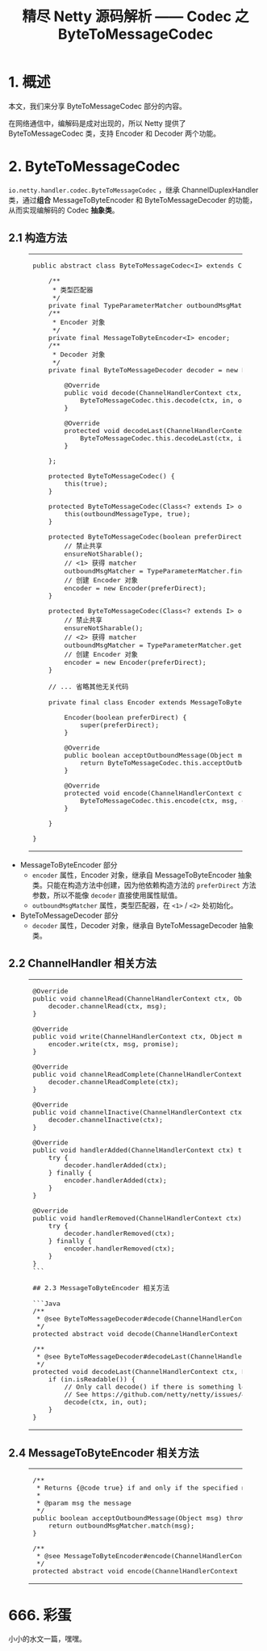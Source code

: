 <div class="article-inner">


<header class="article-header">


<h1 class="article-title" itemprop="name">
精尽 Netty 源码解析 —— Codec 之 ByteToMessageCodec
</h1>


</header>

<div class="article-entry" itemprop="articleBody">

<!-- Table of Contents -->

<h1 id="1-概述"><a href="#1-概述" class="headerlink" title="1. 概述"></a>1. 概述</h1><p>本文，我们来分享 ByteToMessageCodec 部分的内容。</p>
<p>在网络通信中，编解码是成对出现的，所以 Netty 提供了 ByteToMessageCodec 类，支持 Encoder 和 Decoder 两个功能。</p>
<h1 id="2-ByteToMessageCodec"><a href="#2-ByteToMessageCodec" class="headerlink" title="2. ByteToMessageCodec"></a>2. ByteToMessageCodec</h1><p><code>io.netty.handler.codec.ByteToMessageCodec</code> ，继承 ChannelDuplexHandler 类，通过<strong>组合</strong> MessageToByteEncoder 和 ByteToMessageDecoder 的功能，从而实现编解码的 Codec <strong>抽象类</strong>。</p>
<h2 id="2-1-构造方法"><a href="#2-1-构造方法" class="headerlink" title="2.1 构造方法"></a>2.1 构造方法</h2><figure class="highlight java"><table><tbody><tr><td class="code"><pre><span class="line"><span class="keyword">public</span> <span class="keyword">abstract</span> <span class="class"><span class="keyword">class</span> <span class="title">ByteToMessageCodec</span>&lt;<span class="title">I</span>&gt; <span class="keyword">extends</span> <span class="title">ChannelDuplexHandler</span> </span>{</span><br><span class="line"></span><br><span class="line">    <span class="comment">/**</span></span><br><span class="line"><span class="comment">     * 类型匹配器</span></span><br><span class="line"><span class="comment">     */</span></span><br><span class="line">    <span class="keyword">private</span> <span class="keyword">final</span> TypeParameterMatcher outboundMsgMatcher;</span><br><span class="line">    <span class="comment">/**</span></span><br><span class="line"><span class="comment">     * Encoder 对象</span></span><br><span class="line"><span class="comment">     */</span></span><br><span class="line">    <span class="keyword">private</span> <span class="keyword">final</span> MessageToByteEncoder&lt;I&gt; encoder;</span><br><span class="line">    <span class="comment">/**</span></span><br><span class="line"><span class="comment">     * Decoder 对象</span></span><br><span class="line"><span class="comment">     */</span></span><br><span class="line">    <span class="keyword">private</span> <span class="keyword">final</span> ByteToMessageDecoder decoder = <span class="keyword">new</span> ByteToMessageDecoder() {</span><br><span class="line">    </span><br><span class="line">        <span class="meta">@Override</span></span><br><span class="line">        <span class="function"><span class="keyword">public</span> <span class="keyword">void</span> <span class="title">decode</span><span class="params">(ChannelHandlerContext ctx, ByteBuf in, List&lt;Object&gt; out)</span> <span class="keyword">throws</span> Exception </span>{</span><br><span class="line">            ByteToMessageCodec.<span class="keyword">this</span>.decode(ctx, in, out);</span><br><span class="line">        }</span><br><span class="line">    </span><br><span class="line">        <span class="meta">@Override</span></span><br><span class="line">        <span class="function"><span class="keyword">protected</span> <span class="keyword">void</span> <span class="title">decodeLast</span><span class="params">(ChannelHandlerContext ctx, ByteBuf in, List&lt;Object&gt; out)</span> <span class="keyword">throws</span> Exception </span>{</span><br><span class="line">            ByteToMessageCodec.<span class="keyword">this</span>.decodeLast(ctx, in, out);</span><br><span class="line">        }</span><br><span class="line">    </span><br><span class="line">    };</span><br><span class="line">    </span><br><span class="line">    <span class="function"><span class="keyword">protected</span> <span class="title">ByteToMessageCodec</span><span class="params">()</span> </span>{</span><br><span class="line">        <span class="keyword">this</span>(<span class="keyword">true</span>);</span><br><span class="line">    }</span><br><span class="line">    </span><br><span class="line">    <span class="function"><span class="keyword">protected</span> <span class="title">ByteToMessageCodec</span><span class="params">(Class&lt;? extends I&gt; outboundMessageType)</span> </span>{</span><br><span class="line">        <span class="keyword">this</span>(outboundMessageType, <span class="keyword">true</span>);</span><br><span class="line">    }</span><br><span class="line">    </span><br><span class="line">    <span class="function"><span class="keyword">protected</span> <span class="title">ByteToMessageCodec</span><span class="params">(<span class="keyword">boolean</span> preferDirect)</span> </span>{</span><br><span class="line">        <span class="comment">// 禁止共享</span></span><br><span class="line">        ensureNotSharable();</span><br><span class="line">        <span class="comment">// &lt;1&gt; 获得 matcher</span></span><br><span class="line">        outboundMsgMatcher = TypeParameterMatcher.find(<span class="keyword">this</span>, ByteToMessageCodec.class, <span class="string">"I"</span>);</span><br><span class="line">        <span class="comment">// 创建 Encoder 对象</span></span><br><span class="line">        encoder = <span class="keyword">new</span> Encoder(preferDirect);</span><br><span class="line">    }</span><br><span class="line">    </span><br><span class="line">    <span class="function"><span class="keyword">protected</span> <span class="title">ByteToMessageCodec</span><span class="params">(Class&lt;? extends I&gt; outboundMessageType, <span class="keyword">boolean</span> preferDirect)</span> </span>{</span><br><span class="line">        <span class="comment">// 禁止共享</span></span><br><span class="line">        ensureNotSharable();</span><br><span class="line">        <span class="comment">// &lt;2&gt; 获得 matcher</span></span><br><span class="line">        outboundMsgMatcher = TypeParameterMatcher.get(outboundMessageType);</span><br><span class="line">        <span class="comment">// 创建 Encoder 对象</span></span><br><span class="line">        encoder = <span class="keyword">new</span> Encoder(preferDirect);</span><br><span class="line">    }</span><br><span class="line">    </span><br><span class="line">    <span class="comment">// ... 省略其他无关代码</span></span><br><span class="line">    </span><br><span class="line">    <span class="keyword">private</span> <span class="keyword">final</span> <span class="class"><span class="keyword">class</span> <span class="title">Encoder</span> <span class="keyword">extends</span> <span class="title">MessageToByteEncoder</span>&lt;<span class="title">I</span>&gt; </span>{</span><br><span class="line"></span><br><span class="line">        Encoder(<span class="keyword">boolean</span> preferDirect) {</span><br><span class="line">            <span class="keyword">super</span>(preferDirect);</span><br><span class="line">        }</span><br><span class="line"></span><br><span class="line">        <span class="meta">@Override</span></span><br><span class="line">        <span class="function"><span class="keyword">public</span> <span class="keyword">boolean</span> <span class="title">acceptOutboundMessage</span><span class="params">(Object msg)</span> <span class="keyword">throws</span> Exception </span>{</span><br><span class="line">            <span class="keyword">return</span> ByteToMessageCodec.<span class="keyword">this</span>.acceptOutboundMessage(msg);</span><br><span class="line">        }</span><br><span class="line"></span><br><span class="line">        <span class="meta">@Override</span></span><br><span class="line">        <span class="function"><span class="keyword">protected</span> <span class="keyword">void</span> <span class="title">encode</span><span class="params">(ChannelHandlerContext ctx, I msg, ByteBuf out)</span> <span class="keyword">throws</span> Exception </span>{</span><br><span class="line">            ByteToMessageCodec.<span class="keyword">this</span>.encode(ctx, msg, out);</span><br><span class="line">        }</span><br><span class="line"></span><br><span class="line">    }</span><br><span class="line">    </span><br><span class="line">}</span><br></pre></td></tr></tbody></table></figure>
<ul>
<li>MessageToByteEncoder 部分<ul>
<li><code>encoder</code> 属性，Encoder 对象，继承自 MessageToByteEncoder 抽象类。只能在构造方法中创建，因为他依赖构造方法的  <code>preferDirect</code> 方法参数，所以不能像 <code>decoder</code> 直接使用属性赋值。</li>
<li><code>outboundMsgMatcher</code> 属性，类型匹配器，在 <code>&lt;1&gt;</code> / <code>&lt;2&gt;</code> 处初始化。</li>
</ul>
</li>
<li>ByteToMessageDecoder 部分<ul>
<li><code>decoder</code> 属性，Decoder 对象，继承自 ByteToMessageDecoder 抽象类。</li>
</ul>
</li>
</ul>
<h2 id="2-2-ChannelHandler-相关方法"><a href="#2-2-ChannelHandler-相关方法" class="headerlink" title="2.2 ChannelHandler 相关方法"></a>2.2 ChannelHandler 相关方法</h2><figure class="highlight java"><table><tbody><tr><td class="code"><pre><span class="line"><span class="meta">@Override</span></span><br><span class="line"><span class="function"><span class="keyword">public</span> <span class="keyword">void</span> <span class="title">channelRead</span><span class="params">(ChannelHandlerContext ctx, Object msg)</span> <span class="keyword">throws</span> Exception </span>{</span><br><span class="line">    decoder.channelRead(ctx, msg);</span><br><span class="line">}</span><br><span class="line"></span><br><span class="line"><span class="meta">@Override</span></span><br><span class="line"><span class="function"><span class="keyword">public</span> <span class="keyword">void</span> <span class="title">write</span><span class="params">(ChannelHandlerContext ctx, Object msg, ChannelPromise promise)</span> <span class="keyword">throws</span> Exception </span>{</span><br><span class="line">    encoder.write(ctx, msg, promise);</span><br><span class="line">}</span><br><span class="line"></span><br><span class="line"><span class="meta">@Override</span></span><br><span class="line"><span class="function"><span class="keyword">public</span> <span class="keyword">void</span> <span class="title">channelReadComplete</span><span class="params">(ChannelHandlerContext ctx)</span> <span class="keyword">throws</span> Exception </span>{</span><br><span class="line">    decoder.channelReadComplete(ctx);</span><br><span class="line">}</span><br><span class="line"></span><br><span class="line"><span class="meta">@Override</span></span><br><span class="line"><span class="function"><span class="keyword">public</span> <span class="keyword">void</span> <span class="title">channelInactive</span><span class="params">(ChannelHandlerContext ctx)</span> <span class="keyword">throws</span> Exception </span>{</span><br><span class="line">    decoder.channelInactive(ctx);</span><br><span class="line">}</span><br><span class="line"></span><br><span class="line"><span class="meta">@Override</span></span><br><span class="line"><span class="function"><span class="keyword">public</span> <span class="keyword">void</span> <span class="title">handlerAdded</span><span class="params">(ChannelHandlerContext ctx)</span> <span class="keyword">throws</span> Exception </span>{</span><br><span class="line">    <span class="keyword">try</span> {</span><br><span class="line">        decoder.handlerAdded(ctx);</span><br><span class="line">    } <span class="keyword">finally</span> {</span><br><span class="line">        encoder.handlerAdded(ctx);</span><br><span class="line">    }</span><br><span class="line">}</span><br><span class="line"></span><br><span class="line"><span class="meta">@Override</span></span><br><span class="line"><span class="function"><span class="keyword">public</span> <span class="keyword">void</span> <span class="title">handlerRemoved</span><span class="params">(ChannelHandlerContext ctx)</span> <span class="keyword">throws</span> Exception </span>{</span><br><span class="line">    <span class="keyword">try</span> {</span><br><span class="line">        decoder.handlerRemoved(ctx);</span><br><span class="line">    } <span class="keyword">finally</span> {</span><br><span class="line">        encoder.handlerRemoved(ctx);</span><br><span class="line">    }</span><br><span class="line">}</span><br><span class="line">``` </span><br><span class="line"></span><br><span class="line">## 2.3 MessageToByteEncoder 相关方法</span><br><span class="line"></span><br><span class="line">```Java</span><br><span class="line"><span class="comment">/**</span></span><br><span class="line"><span class="comment"> * <span class="doctag">@see</span> ByteToMessageDecoder#decode(ChannelHandlerContext, ByteBuf, List)</span></span><br><span class="line"><span class="comment"> */</span></span><br><span class="line"><span class="function"><span class="keyword">protected</span> <span class="keyword">abstract</span> <span class="keyword">void</span> <span class="title">decode</span><span class="params">(ChannelHandlerContext ctx, ByteBuf in, List&lt;Object&gt; out)</span> <span class="keyword">throws</span> Exception</span>;</span><br><span class="line"></span><br><span class="line"><span class="comment">/**</span></span><br><span class="line"><span class="comment"> * <span class="doctag">@see</span> ByteToMessageDecoder#decodeLast(ChannelHandlerContext, ByteBuf, List)</span></span><br><span class="line"><span class="comment"> */</span></span><br><span class="line"><span class="function"><span class="keyword">protected</span> <span class="keyword">void</span> <span class="title">decodeLast</span><span class="params">(ChannelHandlerContext ctx, ByteBuf in, List&lt;Object&gt; out)</span> <span class="keyword">throws</span> Exception </span>{</span><br><span class="line">    <span class="keyword">if</span> (in.isReadable()) {</span><br><span class="line">        <span class="comment">// Only call decode() if there is something left in the buffer to decode.</span></span><br><span class="line">        <span class="comment">// See https://github.com/netty/netty/issues/4386</span></span><br><span class="line">        decode(ctx, in, out);</span><br><span class="line">    }</span><br><span class="line">}</span><br></pre></td></tr></tbody></table></figure>
<h2 id="2-4-MessageToByteEncoder-相关方法"><a href="#2-4-MessageToByteEncoder-相关方法" class="headerlink" title="2.4 MessageToByteEncoder 相关方法"></a>2.4 MessageToByteEncoder 相关方法</h2><figure class="highlight java"><table><tbody><tr><td class="code"><pre><span class="line"><span class="comment">/**</span></span><br><span class="line"><span class="comment"> * Returns {<span class="doctag">@code</span> true} if and only if the specified message can be encoded by this codec.</span></span><br><span class="line"><span class="comment"> *</span></span><br><span class="line"><span class="comment"> * <span class="doctag">@param</span> msg the message</span></span><br><span class="line"><span class="comment"> */</span></span><br><span class="line"><span class="function"><span class="keyword">public</span> <span class="keyword">boolean</span> <span class="title">acceptOutboundMessage</span><span class="params">(Object msg)</span> <span class="keyword">throws</span> Exception </span>{</span><br><span class="line">    <span class="keyword">return</span> outboundMsgMatcher.match(msg);</span><br><span class="line">}</span><br><span class="line"></span><br><span class="line"><span class="comment">/**</span></span><br><span class="line"><span class="comment"> * <span class="doctag">@see</span> MessageToByteEncoder#encode(ChannelHandlerContext, Object, ByteBuf)</span></span><br><span class="line"><span class="comment"> */</span></span><br><span class="line"><span class="function"><span class="keyword">protected</span> <span class="keyword">abstract</span> <span class="keyword">void</span> <span class="title">encode</span><span class="params">(ChannelHandlerContext ctx, I msg, ByteBuf out)</span> <span class="keyword">throws</span> Exception</span>;</span><br></pre></td></tr></tbody></table></figure>
<h1 id="666-彩蛋"><a href="#666-彩蛋" class="headerlink" title="666. 彩蛋"></a>666. 彩蛋</h1><p>小小的水文一篇，嘿嘿。</p>


</div>
<!--
<footer class="article-footer">
<a data-url="http://svip.iocoder.cn/Netty/Codec-3-1-ByteToMessageCodec/" data-id="ck4pl3fpa00ehfgcffqc41iru" class="article-share-link">分享</a>



</footer>
-->
</div>